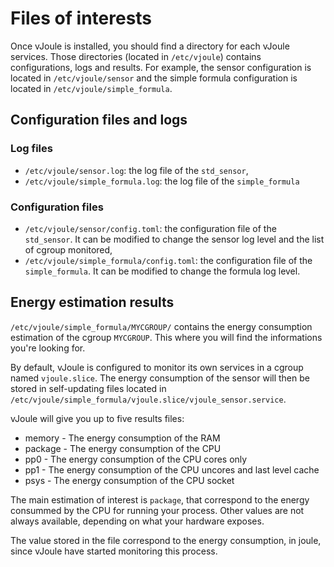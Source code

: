 # Files of interests
Once vJoule is installed, you should find a directory for each vJoule services. Those directories (located in `/etc/vjoule`) contains configurations, logs and results. For example, the sensor configuration is located in `/etc/vjoule/sensor` and the simple formula configuration is located in `/etc/vjoule/simple_formula`.

## Configuration files and logs
### Log files
- `/etc/vjoule/sensor.log`: the log file of the `std_sensor`,
- `/etc/vjoule/simple_formula.log`: the log file of the `simple_formula`

### Configuration files
- `/etc/vjoule/sensor/config.toml`: the configuration file of the `std_sensor`. It can be modified to change the sensor log level and the list of cgroup monitored,
- `/etc/vjoule/simple_formula/config.toml`: the configuration file of the `simple_formula`. It can be modified to change the formula log level.

## Energy estimation results
`/etc/vjoule/simple_formula/MYCGROUP/` contains the energy consumption estimation of the cgroup `MYCGROUP`. This where you will find the informations you're looking for. 

By default, vJoule is configured to monitor its own services in a cgroup named `vjoule.slice`. The energy consumption of the sensor will then be stored in self-updating files located in `/etc/vjoule/simple_formula/vjoule.slice/vjoule_sensor.service`.

vJoule will give you up to five results files:
- memory - The energy consumption of the RAM
- package - The energy consumption of the CPU
- pp0 - The energy consumption of the CPU cores only
- pp1 - The energy consumption of the CPU uncores and last level cache
- psys - The energy consumption of the CPU socket

The main estimation of interest is `package`, that correspond to the energy consummed by the CPU for running your process. Other values are not always available, depending on what your hardware exposes.

The value stored in the file correspond to the energy consumption, in joule, since vJoule have started monitoring this process.